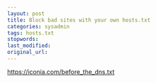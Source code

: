 ```yaml
---
layout: post
title: Block bad sites with your own hosts.txt
categories: sysadmin
tags: hosts.txt
stopwords:
last_modified:
original_url:
---
```


https://iconia.com/before_the_dns.txt
